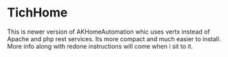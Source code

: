 # TichHome

This is newer version of AKHomeAutomation whic uses vertx instead of Apache and php rest services. Its more compact and much easier to install. More info along with redone instructions will come when i sit to it.